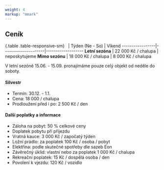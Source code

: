 ```yaml
---
weight: 4
markup: "mmark"
---
```


## Ceník

{.table .table-responsive-sm}
&nbsp;           | Týden (Ne - So)     | Víkend
-----------------|---------------------|-------------------
**Letní sezóna** | 22 000 Kč / chalupa | neposkytujeme
**Mimo sezónu**  | 18 000 Kč / chalupa | 8 000 Kč / chalupa

V letní sezóně 15.06. - 15.09. pronajímáme pouze celý objekt od neděle do soboty.

#### Silvestr

* Termín: 30.12. - 1.1.
* Cena: 18 000 / chalupa
* Prodloužení před i po: 2 500 Kč / den

#### Další poplatky a informace
 * Záloha na pobyt: 50 % celkové ceny
 * Doplatek pobytu při příjezdu
 * Vratná kauce: 3 000 Kč / započatý týden
 * Ložní prádlo: za poplatek 100 Kč / osoba / pobyt
 * Elektřina: podle skutečné spotřeby dle sazeb Eon
 * Závěrečný úklid: vlastní nebo za poplatek 1 000 Kč / chalupa
 * Rekreační poplatek: 15 Kč / dospělá osoba / den
 * Povolení k vjezdu: 120 Kč / vozidlo
